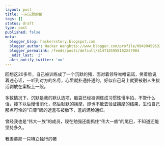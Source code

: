 ```yaml
---
layout: post
title: 一只沉默的猪
tags: []
status: draft
type: post
published: false
meta:
  blogger_blog: hackersstory.blogspot.com
  blogger_author: Hacker Wanghttp://www.blogger.com/profile/09490459533264275905noreply@blogger.com
  blogger_permalink: /feeds/posts/default/8147105955182247904
  _edit_last: '2'
  aktt_notify_twitter: 'no'
---
```

回想这20多年，自己被训练成了一个沉默的猪，面对着领导唯唯诺诺，笑着脸说着违心话，一听到对方的名号，心里就扑通扑通的，好似自己马上就要被别人生拔活剥放在案板上一般。<br /><br />多数情况下，沉默是我的默认选项，脑袋已经被训练成习惯性慢半拍，不管什么话，接下以后慢慢消化，然后默默的揣摩，却也不敢去验证揣摩的结果，生怕自己那点可怜的“自尊”牌的遮羞布被撤下，羞的满脸通红。<br /><br />曾经我也是“伟大一族”的成员，现在勉强还能抓住“伟大一族”的尾巴，不知道还能坚持多久。<br /><br />我羡慕那一只特立独行的猪
